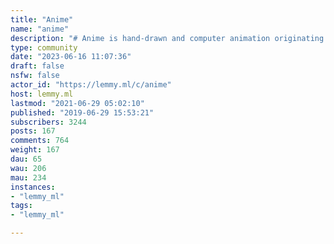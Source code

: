 ```yaml
---
title: "Anime" 
name: "anime"
description: "# Anime is hand-drawn and computer animation originating from Japan.> Anime; the one thing that gets us closer to each other. ![](https://lemmy.ml/pictrs/image/D6jGsvU8QJ.png) **All spoilers must be tagged!**"
type: community
date: "2023-06-16 11:07:36"
draft: false
nsfw: false
actor_id: "https://lemmy.ml/c/anime"
host: lemmy.ml
lastmod: "2021-06-29 05:02:10"
published: "2019-06-29 15:53:21"
subscribers: 3244
posts: 167
comments: 764
weight: 167
dau: 65
wau: 206
mau: 234
instances:
- "lemmy_ml"
tags: 
- "lemmy_ml"

---
```

